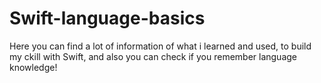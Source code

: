 # Swift-language-basics

Here you can find a lot of information of what i learned and used, to build my ckill with Swift, and also you can check if you remember language knowledge!


